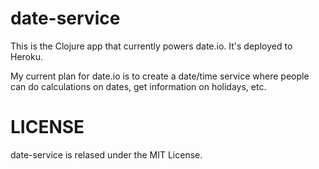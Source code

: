 # date-service

This is the Clojure app that currently powers date.io. It's deployed
to Heroku.

My current plan for date.io is to create a date/time service where
people can do calculations on dates, get information on holidays, 
etc.

# LICENSE

date-service is relased under the MIT License.
